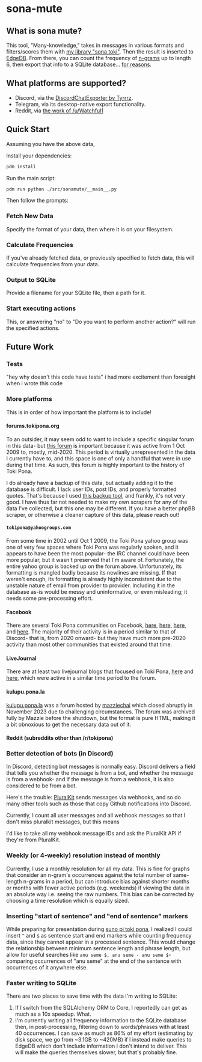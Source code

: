 # sona-mute

<div align="center">

<!-- ![Test workflow for this library](https://github.com/gregdan3/sona-mute/workflows/Tests/badge.svg) -->

</div>

## What is sona mute?

This tool, "Many-knowledge," takes in messages in various formats and filters/scores them with [my library "sona toki"](https://github.com/gregdan3/sona-toki). Then the result is inserted to [EdgeDB](https://www.edgedb.com/). From there, you can count the frequency of [n-grams](https://en.wikipedia.org/wiki/N-gram) up to length 6, then export that info to a SQLite database... [for reasons](https://github.com/phiresky/sql.js-httpvfs).

## What platforms are supported?

- Discord, via the [DiscordChatExporter by Tyrrrz](https://github.com/Tyrrrz/DiscordChatExporter).
- Telegram, via its desktop-native export functionality.
- Reddit, via [the work of /u/Watchful1](https://www.reddit.com/r/pushshift/comments/1akrhg3/separate_dump_files_for_the_top_40k_subreddits/)

## Quick Start

Assuming you have the above data,

Install your dependencies:

```sh
pdm install
```

Run the main script:

```sh
pdm run python ./src/sonamute/__main__.py
```

Then follow the prompts:

### Fetch New Data

Specify the format of your data, then where it is on your filesystem.

### Calculate Frequencies

If you've already fetched data, or previously specified to fetch data, this will calculate frequencies from your data.

### Output to SQLite

Provide a filename for your SQLite file, then a path for it.

### Start executing actions

This, or answering "no" to "Do you want to perform another action?" will run the specified actions.

## Future Work

### Tests

"hey why doesn't this code have tests" i had more excitement than foresight when i wrote this code

### More platforms

This is in order of how important the platform is to include!

#### forums.tokipona.org

To an outsider, it may seem odd to want to include a specific singular forum in this data- but [this forum](http://forums.tokipona.org) is important because it was active from 1 Oct 2009 to, mostly, mid-2020. This period is virtually unrepresented in the data I currently have to, and this space is one of only a handful that were in use during that time. As such, this forum is highly important to the history of Toki Pona.

I do already have a backup of this data, but actually adding it to the database is difficult. I lack user IDs, post IDs, and properly formatted quotes. That's because I used [this backup tool](https://github.com/Dascienz/phpBB-forum-scraper), and frankly, it's not very good. I have thus far not needed to make my own scrapers for any of the data I've collected, but this one may be different. If you have a better phpBB scraper, or otherwise a cleaner capture of this data, please reach out!

#### `tokipona@yahoogroups.com`

From some time in 2002 until Oct 1 2009, the Toki Pona yahoo group was one of very few spaces where Toki Pona was regularly spoken, and it appears to have been the most popular- the IRC channel could have been more popular, but it wasn't preserved that I'm aware of. Fortunately, the entire yahoo group is backed up on the forum above. Unfortunately, its formatting is mangled badly because its newlines are missing. If that weren't enough, its formatting is already highly inconsistent due to the unstable nature of email from provider to provider. Including it in the database as-is would be messy and uninformative, or even misleading; it needs some pre-processing effort.

#### Facebook

There are several Toki Pona communities on Facebook, [here](https://www.facebook.com/groups/sitelen), [here](https://www.facebook.com/groups/1590434267942176/), [here](https://www.facebook.com/groups/543153192468898/), and [here](https://www.facebook.com/groups/2424398856/). The majority of their activity is in a period similar to that of Discord- that is, from 2020 onward- but they have much more pre-2020 activity than most other communities that existed around that time.

#### LiveJournal

There are at least two livejournal blogs that focused on Toki Pona, [here](https://tokipona.livejournal.com/) and [here](https://ru-tp.livejournal.com/), which were active in a similar time period to the forum.

#### kulupu.pona.la

[kulupu.pona.la](https://archive.org/details/kulupu.pona.la) was a forum hosted by [mazziechai](https://github.com/mazziechai/) which closed abruptly in November 2023 due to challenging circumstances. The forum was archived fully by Mazzie before the shutdown, but the format is pure HTML, making it a bit obnoxious to get the necessary data out of it.

#### Reddit (subreddits other than /r/tokipona)

### Better detection of bots (in Discord)

In Discord, detecting bot messages is normally easy. Discord delivers a field that tells you whether the message is from a bot, and whether the message is from a webhook- and if the message is from a webhook, it is also considered to be from a bot.

Here's the trouble: [PluralKit](https://pluralkit.me/) sends messages via webhooks, and so do many other tools such as those that copy Github notifications into Discord.

Currently, I count all user messages and all webhook messages so that I don't miss pluralkit messages, but this means

I'd like to take all my webhook message IDs and ask the PluralKit API if they're from PluralKit.

### Weekly (or 4-weekly) resolution instead of monthly

Currently, I use a monthly resolution for all my data. This is fine for graphs that consider an n-gram's occurrences against the total number of same-length n-grams in a period, but can introduce bias against shorter months or months with fewer active periods (e.g. weekends) if viewing the data in an absolute way i.e. seeing the raw numbers. This bias can be corrected by choosing a time resolution which is equally sized.

### Inserting "start of sentence" and "end of sentence" markers

While preparing for presentation during [suno pi toki pona](https://suno.pona.la/2024/), I realized I could insert `^` and `$` as sentence start and end markers while counting frequency data, since they cannot appear in a processed sentence. This would change the relationship between minimum sentence length and phrase length, but allow for useful searches like `anu seme $, anu seme - anu seme $`- comparing occurrences of "anu seme" at the end of the sentence with occurrences of it anywhere else.

### Faster writing to SQLite

There are two places to save time with the data I'm writing to SQLite:

1. If I switch from the SQLAlchemy ORM to Core, I reportedly can get as much as a 10x speedup. What.
2. I'm currently writing all frequency information to the SQLite database then, in post-processing, filtering down to words/phrases with at least 40 occurrences. I can save as much as 86% of my effort (estimating by disk space, we go from ~3.1GB to ~420MB) if I instead make queries to EdgeDB which don't include information I don't intend to deliver. This will make the queries themselves slower, but that's probably fine.
